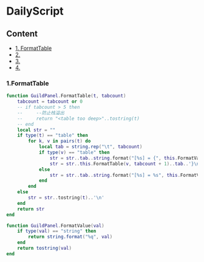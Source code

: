 # DailyScript
## Content
<!-- vim-markdown-toc GFM -->
* [1. FormatTable](#1.FormatTable)
* [2.](#2.)
* [3.](#3.)
* [4.](#4.)
<!-- vim-markdown-toc -->
### 1.FormatTable
```lua
function GuildPanel.FormatTable(t, tabcount)
    tabcount = tabcount or 0
    -- if tabcount > 5 then
    --     --防止栈溢出
    --     return "<table too deep>"..tostring(t)
    -- end
    local str = ""
    if type(t) == "table" then
        for k, v in pairs(t) do
            local tab = string.rep("\t", tabcount)
            if type(v) == "table" then
                str = str..tab..string.format("[%s] = {", this.FormatValue(k))..'\n'
                str = str..this.FormatTable(v, tabcount + 1)..tab..'}\n'
            else
                str = str..tab..string.format("[%s] = %s", this.FormatValue(k), this.FormatValue(v))..',\n'
            end
        end
    else
        str = str..tostring(t)..'\n'
    end
    return str
end

function GuildPanel.FormatValue(val)
    if type(val) == "string" then
        return string.format("%q", val)
    end
    return tostring(val)
end
```
